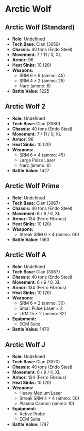 # Arctic Wolf
## Arctic Wolf (Standard)
- **Role:** Undefined
- **Tech Base:** Clan (3059)
- **Chassis:** 40 tons (Endo Steel)
- **Movement:** 7 / 11 / 0, XL
- **Armor:** 96
- **Heat Sinks:** 10 (20)
- **Weapons:**
  - SRM 6 × 6 (ammo: 45)
  - SRM 4 × 2 (ammo: 25)
  - Narc (ammo: 6)
- **Battle Value:** 1225

## Arctic Wolf 2
- **Role:** Undefined
- **Tech Base:** Clan (3060)
- **Chassis:** 40 tons (Endo Steel)
- **Movement:** 7 / 11 / 0, XL
- **Armor:** 96
- **Heat Sinks:** 10 (20)
- **Weapons:**
  - SRM 6 × 4 (ammo: 45)
  - Large Pulse Laser
  - Narc (ammo: 6)
- **Battle Value:** 1427

## Arctic Wolf Prime
- **Role:** Undefined
- **Tech Base:** Clan (3067)
- **Chassis:** 40 tons (Endo Steel)
- **Movement:** 6 / 9 / 6, XL
- **Armor:** 134 (Ferro Fibrous)
- **Heat Sinks:** 10 (20)
- **Weapons:**
  - Streak SRM 6 × 4 (ammo: 60)
- **Battle Value:** 1563

## Arctic Wolf A
- **Role:** Undefined
- **Tech Base:** Clan (3067)
- **Chassis:** 40 tons (Endo Steel)
- **Movement:** 6 / 9 / 0, XL
- **Armor:** 134 (Ferro Fibrous)
- **Heat Sinks:** 10 (20)
- **Weapons:**
  - SRM 6 × 2 (ammo: 30)
  - Small Pulse Laser × 2
  - LRM 15 × 2 (ammo: 32)
- **Equipment:**
  - ECM Suite
- **Battle Value:** 1470

## Arctic Wolf J
- **Role:** Undefined
- **Tech Base:** Clan (3070)
- **Chassis:** 40 tons (Endo Steel)
- **Movement:** 6 / 9 / 4, XL
- **Armor:** 134 (Ferro Fibrous)
- **Heat Sinks:** 10 (20)
- **Weapons:**
  - Heavy Medium Laser
  - Streak SRM 4 × 4 (ammo: 50)
  - Plasma Cannon (ammo: 10)
- **Equipment:**
  - Active Probe
  - ECM Suite
- **Battle Value:** 1747

